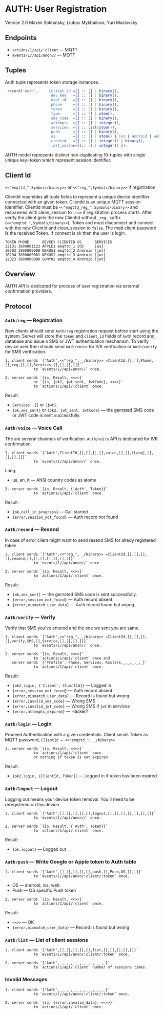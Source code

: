 AUTH: User Registration
=======================

Version 2.0 Maxim Sokhatsky, Liubov Mykhailova, Yuri Maslovsky

Endpoints
--------

* `actions/1/api/:client` — MQTT
* `events/1//api/anon//` — MQTT

Tuples
------

Auth tuple represents token storage instances.

```erlang
-record('Auth',     {client_id =[] :: [] | binary(),
                     dev_key   =[] :: [] | binary(),
                     user_id   =[] :: [] | binary(),
                     phone     =[] :: [] | binary(),
                     token     =[] :: [] | binary(),
                     type      =[] :: [] | atom(),
                     sms_code  =[] :: [] | binary(),
                     attempts  =[] :: [] | integer(),
                     services  =[] :: list(atom()),
                     push      =[] :: [] | binary(),
                     os        =[] :: [] | atom() | ios | android | web,
                     created   =[] :: [] | integer() | binary(),
                     last_online=[]:: [] | integer() }).
```

AUTH model represents distinct non-duplicating 10-tuples with
single unique key=token which represent session identifier.

Client Id
---------

`<<"emqttd_",Symbols/binary>>` or `<<"reg_",Symbols/binary>>` if registration

ClientId resembles all tuple fields to represent a unique
device identifier connected with an given token.
ClientId is an unique MQTT session identifier.
ClientId must be `<<"emqttd_reg_",Symbols/binary>>` and respawned with
clean_session to `true` if registration process starts. After
verify the client gets the new ClientId without `_reg_` suffix
(`<<"emqttd_",Symbols/binary>>`), Token and must disconnect and connect
with the new ClientId and clean_session to `false`. The mqtt client
password is the received Token. If connect is ok then the user is login.


```
TOKEN PHONE      DEVKEY CLIENTID OS      SERVICES
12131 3800001122 APPLE1 emqttd_1 iOS     [ua]
10293 3800000000 NEXUS1 emqttd_2 Android [jwt]
10294 3800000001 NEXUS2 emqttd_3 Android [jwt]
12323 3800000000 SONY02 emqttd_4 Android [jwt]
```

Overview
--------

AUTH API is dedicated for process of user registration via external confirmation providers.

Protocol
--------

### `Auth/reg` — Registration

New clients should send `Auth/reg` registration request before start using the system.
Server will store the `token` and `client_id` fields of `Auth` record and database
and issue a SMS or JWT authentication mechanism. To verify device user then should send
`Auth/voice` for IVR verification or `Auth/verify` for SMS verification.

```
1. client sends `{'Auth',<<"reg_", _/binary>> =ClientId,[],[],Phone,[],reg,[],[],Services,[],[],[],[]}`
             to `events/1//api/anon//` once.
```

```
2. server sends `{io, Result, <<>>}`
             or `{io, {ok2, jwt_sent, JwtCode}, <<>>}`
             to `actions/1/api/:client` once.
```

Result:

* `Services` - `[]` or `[jwt]`.
* `{ok,sms_sent}` or `{ok2, jwt_sent, JwtCode}` — the genrated SMS code or JWT code is sent successfully.

### `Auth/voice` — Voice Call

The are several channels of verification.
`Auth/voice` API is dedicated for IVR confirmation.

```
1. client sends `{'Auth',ClientId,[],[],[],[],voice,[],[],[Lang],[],[],[],[]}`
             to `events/1//api/anon//` once.
```

Lang:

* ua, en, it — ANSI country codes as atoms

```
2. server sends `{io, Result, {'Auth', Token}}`
             to `actions/1/api/:client` once.
```

Result:

* `{ok,call_in_progress}` — Call started
* `{error,session_not_found}` — Auth record not found

### `Auth/resend` — Resend

In case of error client might want to send resend SMS for alredy registered token.

```
1. client sends `{'Auth',<<"reg_", _/binary>> =ClientId,[],[],[],[],resend,[],[],[],[],[],[],[]}`
             to `events/1//api/anon//` once.
```

```
2. server sends `{io, Result, <<>>}`
             to `actions/1/api/:client` once.
```

Result:

* `{ok,sms_sent}` — the genrated SMS code is sent successfully.
* `{error,session_not_found}` — Auth record absent.
* `{error,mismatch_user_data}` — Auth record found but wrong.

### `Auth/verify` — Verify

Verify that SMS you've entered and the one we sent you are same.

```
1. client sends `{'Auth',<<"reg_", _/binary>> =ClientId,[],[],[],[],verify,SMS,[],Service,[],[],[],[]}`
             to `events/1//api/anon//` once.
```

```
2. server sends `{io, Result, <<>>}`
             to `actions/1/api/:client` once and
   server sends `{'Profile', Phone, Services, Rosters,_,_,_,_,_}`
             to `actions/1/api/:client` once.

```

Result:

* `{ok2,login, {'Client', ClientId}}` — Logged in
* `{error,session_not_found}` — Auth record absent
* `{error,mismatch_user_data}` — Record is found but wrong
* `{error,invalid_sms_code}` — Wrong SMS
* `{error,invalid_jwt_code}` — Wrong SMS if `jwt` in services
* `{error,attempts_expired}` — Hacker?

### `Auth/login` — Login

Proceed Authentication with a given credentials.
Client sends Token as MQTT password,
`ClientId = <<"emqttd_", _/binary>>`
```
1. server sends `{io, Result, <<>>}`
             to `actions/1/api/:client` once.
             or nothing if token is not expired
```

Result:

* `{ok2,login, {ClientId, Token}}` — Logged in if token has been expired

### `Auth/logout` — Logout

Logging out means your device token removal. You'll need to be reregistered on this device.

```
1. client sends `{'Auth',[],[],[],[],[],logout,[],[],[],[],[],[],[]}`
             to `events/1//api/anon//` once.
```

```
2. server sends `{io, Result, {'Auth', Token}}`
             to `actions/1/api/:client` once.
```

Result:

* `{ok,logout}` — Logged out

### `Auth/push` — Write Google or Apple token to Auth table

```
1. client sends `{'Auth',[],[],[],[],[],push,[],Push,OS,[],[]}`
             to `events/1//api/anon/:client/:token` once.
```

* OS — android, ios, web
* Push — OS specific Push token

```
2. server sends `{io, Result, <<>>}`
             to `actions/1/api/:client` once.
```

Result:

* `<<>>` — OK
* `{error,mismatch_user_data}` — Record is found but wrong

### `Auth/list` — List of client sessions

```
1. client sends `{'Auth',[],[],[],[],[],list,[],[],[],[],[]}`
             to `events/1//api/anon/:client/:token` once.
```

```
2. server sends `{'Auth',_,_,_,_,_,_,_,_,_,_,_}`
             to `actions/1/api/:client` number of sessions times.
```

### Invalid Messages

```
1. client sends `{'Auth',_,_,_,_,_,_,_,_,_,_,_}`
             to `events/1//api/anon/:client/:token` once.
```

```
2. server sends `{io, {error,invalid_data}, <<>>}`
             to `actions/1/api/:client` once.
```

